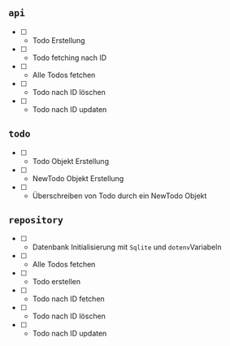 ## `api`

- [ ] - Todo Erstellung
- [ ] - Todo fetching nach ID
- [ ] - Alle Todos fetchen
- [ ] - Todo nach ID löschen
- [ ] - Todo nach ID updaten

## `todo`

- [ ] - Todo Objekt Erstellung
- [ ] - NewTodo Objekt Erstellung
- [ ] - Überschreiben von Todo durch ein NewTodo Objekt

## `repository`

- [ ] - Datenbank Initialisierung mit `Sqlite` und `dotenv`Variabeln
- [ ] - Alle Todos fetchen
- [ ] - Todo erstellen
- [ ] - Todo nach ID fetchen
- [ ] - Todo nach ID löschen
- [ ] - Todo nach ID updaten